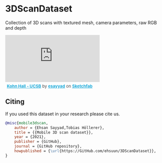# 3DScanDataset
Collection of 3D scans with textured mesh, camera parameters, raw RGB and depth

<div class="sketchfab-embed-wrapper">
    <iframe title="Kohn Hall - UCSB" frameborder="0" allowfullscreen mozallowfullscreen="true" webkitallowfullscreen="true" allow="fullscreen; autoplay; vr" xr-spatial-tracking execution-while-out-of-viewport execution-while-not-rendered web-share src="https://sketchfab.com/models/46c950c803bc4ba6855c74cce95bb5ec/embed">
    </iframe>
   <p style="font-size: 13px; font-weight: normal; margin: 5px; color: #4A4A4A;">
        <a href="https://sketchfab.com/3d-models/kohn-hall-ucsb-46c950c803bc4ba6855c74cce95bb5ec?utm_medium=embed&utm_campaign=share-popup&utm_content=46c950c803bc4ba6855c74cce95bb5ec" target="_blank" style="font-weight: bold; color: #1CAAD9;">Kohn Hall - UCSB</a>
        by <a href="https://sketchfab.com/esayyad?utm_medium=embed&utm_campaign=share-popup&utm_content=46c950c803bc4ba6855c74cce95bb5ec" target="_blank" style="font-weight: bold; color: #1CAAD9;">esayyad</a>
        on <a href="https://sketchfab.com?utm_medium=embed&utm_campaign=share-popup&utm_content=46c950c803bc4ba6855c74cce95bb5ec" target="_blank" style="font-weight: bold; color: #1CAAD9;">Sketchfab</a>
    </p>
</div>

## Citing
If you used this dataset in your research please cite us.

```bibtex
@misc{mobile3dscan,
    author = {Ehsan Sayyad,Tobias Höllerer},
    title = {{Mobile 3D scan dataset}},
    year = {2021},
    publisher = {GitHub},
    journal = {GitHub repository},
    howpublished = {\url{https://GitHub.com/ehsuun/3DScanDataset}},
}
```
